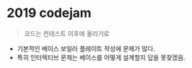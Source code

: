 # 2019 codejam

> 코드는 컨테스트 이후에 올리기로

- 기본적인 베이스 보일러 플레이트 작성에 문제가 많다.
- 특히 인터렉티브 문제는 베이스를 어떻게 설계할지 답을 못찾겠음.
